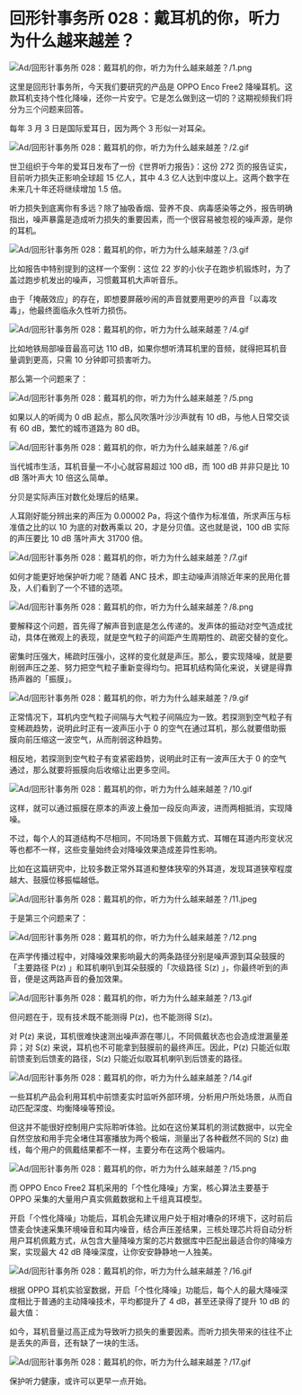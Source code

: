 # 回形针事务所 028：戴耳机的你，听力为什么越来越差？

![Ad/回形针事务所 028：戴耳机的你，听力为什么越来越差？/1.png](https://cdn.jsdelivr.net/gh/just-prog/static/image/Ad/回形针事务所%20028：戴耳机的你，听力为什么越来越差？/1.png)

这里是回形针事务所，今天我们要研究的产品是 OPPO Enco Free2 降噪耳机。这款耳机支持个性化降噪，还你一片安宁。它是怎么做到这一切的？这期视频我们将分为三个问题来回答。

每年 3 月 3 日是国际爱耳日，因为两个 3 形似一对耳朵。

![Ad/回形针事务所 028：戴耳机的你，听力为什么越来越差？/2.gif](https://cdn.jsdelivr.net/gh/just-prog/static/image/Ad/回形针事务所%20028：戴耳机的你，听力为什么越来越差？/2.gif)

世卫组织于今年的爱耳日发布了一份《世界听力报告》：这份 272 页的报告证实，目前听力损失正影响全球超 15 亿人，其中 4.3 亿人达到中度以上。这两个数字在未来几十年还将继续增加 1.5 倍。

听力损失到底离你有多远？除了抽吸香烟、营养不良、病毒感染等之外，报告明确指出，噪声暴露是造成听力损失的重要因素，而一个很容易被忽视的噪声源，是你的耳机。

![Ad/回形针事务所 028：戴耳机的你，听力为什么越来越差？/3.gif](https://cdn.jsdelivr.net/gh/just-prog/static/image/Ad/回形针事务所%20028：戴耳机的你，听力为什么越来越差？/3.gif)

比如报告中特别提到的这样一个案例：这位 22 岁的小伙子在跑步机锻炼时，为了盖过跑步机发出的噪声，习惯戴耳机大声听音乐。

由于「掩蔽效应」的存在，即想要屏蔽吵闹的声音就要用更吵的声音「以毒攻毒」，他最终面临永久性听力损伤。

![Ad/回形针事务所 028：戴耳机的你，听力为什么越来越差？/4.gif](https://cdn.jsdelivr.net/gh/just-prog/static/image/Ad/回形针事务所%20028：戴耳机的你，听力为什么越来越差？/4.gif)

比如地铁局部噪音最高可达 110 dB，如果你想听清耳机里的音频，就得把耳机音量调到更高，只需 10 分钟即可损害听力。

那么第一个问题来了：

![Ad/回形针事务所 028：戴耳机的你，听力为什么越来越差？/5.png](https://cdn.jsdelivr.net/gh/just-prog/static/image/Ad/回形针事务所%20028：戴耳机的你，听力为什么越来越差？/5.png)

如果以人的听阈为 0 dB 起点，那么风吹落叶沙沙声就有 10 dB，与他人日常交谈有 60 dB，繁忙的城市道路为 80 dB。

![Ad/回形针事务所 028：戴耳机的你，听力为什么越来越差？/6.gif](https://cdn.jsdelivr.net/gh/just-prog/static/image/Ad/回形针事务所%20028：戴耳机的你，听力为什么越来越差？/6.gif)

当代城市生活，耳机音量一不小心就容易超过 100 dB，而 100 dB 并非只是比 10 dB 落叶声大 10 倍这么简单。

分贝是实际声压对数化处理后的结果。

人耳刚好能分辨出来的声压为 0.00002 Pa，将这个值作为标准值，所求声压与标准值之比的以 10 为底的对数再乘以 20，才是分贝值。这也就是说，100 dB 实际的声压要比 10 dB 落叶声大 31700 倍。

![Ad/回形针事务所 028：戴耳机的你，听力为什么越来越差？/7.gif](https://cdn.jsdelivr.net/gh/just-prog/static/image/Ad/回形针事务所%20028：戴耳机的你，听力为什么越来越差？/7.gif)

如何才能更好地保护听力呢？随着 ANC 技术，即主动噪声消除近年来的民用化普及，人们看到了一个不错的选项。

![Ad/回形针事务所 028：戴耳机的你，听力为什么越来越差？/8.png](https://cdn.jsdelivr.net/gh/just-prog/static/image/Ad/回形针事务所%20028：戴耳机的你，听力为什么越来越差？/8.png)

要解释这个问题，首先得了解声音到底是怎么传递的。发声体的振动对空气造成扰动，具体在微观上的表现，就是空气粒子的间距产生周期性的、疏密交替的变化。

密集时压强大，稀疏时压强小，这样的变化就是声压。那么，要实现降噪，就是要削弱声压之差、努力把空气粒子重新变得均匀。把耳机结构简化来说，关键是得靠扬声器的「振膜」。

![Ad/回形针事务所 028：戴耳机的你，听力为什么越来越差？/9.gif](https://cdn.jsdelivr.net/gh/just-prog/static/image/Ad/回形针事务所%20028：戴耳机的你，听力为什么越来越差？/9.gif)

正常情况下，耳机内空气粒子间隔与大气粒子间隔应为一致。若探测到空气粒子有变稀疏趋势，说明此时正有一波声压小于 0 的空气在通过耳机，那么就要借助振膜向前压缩这一波空气，从而削弱这种趋势。

相反地，若探测到空气粒子有变紧密趋势，说明此时正有一波声压大于 0 的空气通过，那么就要将振膜向后收缩让出更多空间。

![Ad/回形针事务所 028：戴耳机的你，听力为什么越来越差？/10.gif](https://cdn.jsdelivr.net/gh/just-prog/static/image/Ad/回形针事务所%20028：戴耳机的你，听力为什么越来越差？/10.gif)

这样，就可以通过振膜在原本的声波上叠加一段反向声波，进而两相抵消，实现降噪。

不过，每个人的耳道结构不尽相同，不同场景下佩戴方式、耳帽在耳道内形变状况等也都不一样，这些变量始终会对降噪效果造成差异性影响。

比如在这篇研究中，比较多数正常外耳道和整体狭窄的外耳道，发现耳道狭窄程度越大、鼓膜位移振幅越低。

![Ad/回形针事务所 028：戴耳机的你，听力为什么越来越差？/11.jpeg](https://cdn.jsdelivr.net/gh/just-prog/static/image/Ad/回形针事务所%20028：戴耳机的你，听力为什么越来越差？/11.jpeg)

于是第三个问题来了：

![Ad/回形针事务所 028：戴耳机的你，听力为什么越来越差？/12.png](https://cdn.jsdelivr.net/gh/just-prog/static/image/Ad/回形针事务所%20028：戴耳机的你，听力为什么越来越差？/12.png)

在声学传播过程中，对降噪效果影响最大的两条路径分别是噪声源到耳朵鼓膜的「主要路径 P(z) 」和耳机喇叭到耳朵鼓膜的「次级路径 S(z) 」，你最终听到的声音，便是这两路声音的叠加效果。

![Ad/回形针事务所 028：戴耳机的你，听力为什么越来越差？/13.gif](https://cdn.jsdelivr.net/gh/just-prog/static/image/Ad/回形针事务所%20028：戴耳机的你，听力为什么越来越差？/13.gif)

但问题在于，现有技术既不能测得 P(z)，也不能测得 S(z)。

对 P(z) 来说，耳机很难快速测出噪声源在哪儿，不同佩戴状态也会造成泄漏量差异；对 S(z) 来说，耳机也不可能拿到鼓膜前的最终声压。因此，P(z) 只能近似取前馈麦到后馈麦的路径，S(z) 只能近似取耳机喇叭到后馈麦的路径。

![Ad/回形针事务所 028：戴耳机的你，听力为什么越来越差？/14.gif](https://cdn.jsdelivr.net/gh/just-prog/static/image/Ad/回形针事务所%20028：戴耳机的你，听力为什么越来越差？/14.gif)

一些耳机产品会利用耳机中前馈麦实时监听外部环境，分析用户所处场景，从而自动匹配深度、均衡降噪等预设。

但这并不能很好控制用户实际聆听体验。比如在这份某耳机的测试数据中，以完全自然空放和用手完全堵住耳塞播放为两个极端，测量出了各种截然不同的 S(z) 曲线，每个用户的佩戴结果都不一样，主要分布在这两个极端内。

![Ad/回形针事务所 028：戴耳机的你，听力为什么越来越差？/15.png](https://cdn.jsdelivr.net/gh/just-prog/static/image/Ad/回形针事务所%20028：戴耳机的你，听力为什么越来越差？/15.png)

而 OPPO Enco Free2 耳机采用的「个性化降噪」方案，核心算法主要基于 OPPO 采集的大量用户真实佩戴数据和上千组真耳模型。

开启「个性化降噪」功能后，耳机会先建议用户处于相对嘈杂的环境下，这时前后馈麦会快速采集环境噪音和耳内噪音，结合声压差结果，三核处理芯片将自动分析用户耳机佩戴方式，从包含大量降噪方案的芯片数据库中匹配出最适合你的降噪方案，实现最大 42 dB 降噪深度，让你安安静静地一人独美。

![Ad/回形针事务所 028：戴耳机的你，听力为什么越来越差？/16.gif](https://cdn.jsdelivr.net/gh/just-prog/static/image/Ad/回形针事务所%20028：戴耳机的你，听力为什么越来越差？/16.gif)

根据 OPPO 耳机实验室数据，开启「个性化降噪」功能后，每个人的最大降噪深度相比于普通的主动降噪技术，平均都提升了 4 dB，甚至还录得了提升 10 dB 的最大值：

如今，耳机音量过高正成为导致听力损失的重要因素。而听力损失带来的往往不止是丢失的声音，还有缺了一块的生活。

![Ad/回形针事务所 028：戴耳机的你，听力为什么越来越差？/17.gif](https://cdn.jsdelivr.net/gh/just-prog/static/image/Ad/回形针事务所%20028：戴耳机的你，听力为什么越来越差？/17.gif)

保护听力健康，或许可以更早一点开始。
